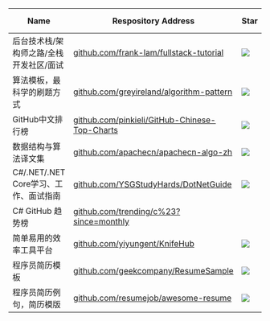 Name| Respository Address | Star| Last Update| Desc
-|-|-|-|-|
后台技术栈/架构师之路/全栈开发社区/面试|[github.com/frank-lam/fullstack-tutorial](https://github.com/frank-lam/fullstack-tutorial)|<img src="https://img.shields.io/github/stars/frank-lam/fullstack-tutorial?style=for-the-badge" />|<img src="https://img.shields.io/github/last-commit/frank-lam/fullstack-tutorial?style=for-the-badge" />| 
算法模板，最科学的刷题方式|[github.com/greyireland/algorithm-pattern](https://github.com/greyireland/algorithm-pattern)|<img src="https://img.shields.io/github/stars/greyireland/algorithm-pattern?style=for-the-badge" />|<img src="https://img.shields.io/github/last-commit/greyireland/algorithm-pattern?style=for-the-badge" />| 
GitHub中文排行榜|[github.com/pinkieli/GitHub-Chinese-Top-Charts](https://github.com/pinkieli/GitHub-Chinese-Top-Charts)|<img src="https://img.shields.io/github/stars/pinkieli/GitHub-Chinese-Top-Charts?style=for-the-badge" />|<img src="https://img.shields.io/github/last-commit/pinkieli/GitHub-Chinese-Top-Charts?style=for-the-badge" />| 
数据结构与算法译文集|[github.com/apachecn/apachecn-algo-zh](https://github.com/apachecn/apachecn-algo-zh)|<img src="https://img.shields.io/github/stars/apachecn/apachecn-algo-zh?style=for-the-badge" />|<img src="https://img.shields.io/github/last-commit/apachecn/apachecn-algo-zh?style=for-the-badge" />| 
C#/.NET/.NET Core学习、工作、面试指南|[github.com/YSGStudyHards/DotNetGuide](https://github.com/YSGStudyHards/DotNetGuide)|<img src="https://img.shields.io/github/stars/YSGStudyHards/DotNetGuide?style=for-the-badge" />|<img src="https://img.shields.io/github/last-commit/YSGStudyHards/DotNetGuide?style=for-the-badge" />|
C# GitHub 趋势榜|[github.com/trending/c%23?since=monthly](https://github.com/trending/c%23?since=monthly)|||
简单易用的效率工具平台|[github.com/yiyungent/KnifeHub](https://github.com/yiyungent/KnifeHub)|<img src="https://img.shields.io/github/stars/yiyungent/KnifeHub?style=for-the-badge" />|<img src="https://img.shields.io/github/last-commit/yiyungent/KnifeHub?style=for-the-badge" />| |[github.com/yiyungent/KnifeHub](https://github.com/yiyungent/KnifeHub)|<img src="https://img.shields.io/github/stars/yiyungent/KnifeHub?style=for-the-badge" />|<img src="https://img.shields.io/github/last-commit/yiyungent/KnifeHub?style=for-the-badge" />| 
程序员简历模板|[github.com/geekcompany/ResumeSample](https://github.com/geekcompany/ResumeSample)|<img src="https://img.shields.io/github/stars/geekcompany/ResumeSample?style=for-the-badge" />|<img src="https://img.shields.io/github/last-commit/geekcompany/ResumeSample?style=for-the-badge" />| 
程序员简历例句，简历模版|[github.com/resumejob/awesome-resume](https://github.com/resumejob/awesome-resume)|<img src="https://img.shields.io/github/stars/resumejob/awesome-resume?style=for-the-badge" />|<img src="https://img.shields.io/github/last-commit/resumejob/awesome-resume?style=for-the-badge" />| 
